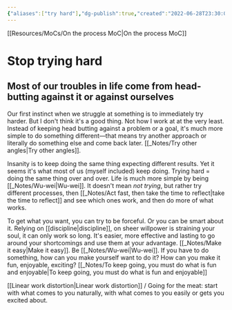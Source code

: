 ```yaml
---
{"aliases":["try hard"],"dg-publish":true,"created":"2022-06-28T23:30:00","permalink":"/notes/trying-hard/","dgPassFrontmatter":true,"updated":"2024-12-22T16:24:07.312+01:00"}
---
```


[[Resources/MoCs/On the process MoC\|On the process MoC]]
# Stop trying hard
## Most of our troubles in life come from head-butting against it or against ourselves

Our first instinct when we struggle at something is to immediately try harder. But I don't think it's a good thing. Not how I work at at the very least. Instead of keeping head butting against a problem or a goal, it's much more simple to do something different—that means try another approach or literally do something else and come back later. [[_Notes/Try other angles\|Try other angles]].

Insanity is to keep doing the same thing expecting different results. Yet it seems it's what most of us (myself included) keep doing.
Trying hard = doing the same thing over and over. Life is much more simple by being [[_Notes/Wu-wei\|Wu-wei]]. 
It doesn't mean _not trying_, but rather try different processes, then [[_Notes/Act fast, then take the time to reflect\|take the time to reflect]] and see which ones work, and then do more of what works.

To get what you want, you can try to be forceful. Or you can be smart about it. 
Relying on [[discipline\|discipline]], on sheer willpower is straining your soul, it can only work so long. It's easier, more effective and lasting to go around your shortcomings and use them at your advantage. [[_Notes/Make it easy\|Make it easy]]. Be [[_Notes/Wu-wei\|Wu-wei]].
If you have to do something, how can you make yourself want to do it? How can you make it fun, enjoyable, exciting? [[_Notes/To keep going, you must do what is fun and enjoyable\|To keep going, you must do what is fun and enjoyable]]

[[Linear work distortion\|Linear work distortion]] / Going for the meat: start with what comes to you naturally, with what comes to you easily or gets you excited about.